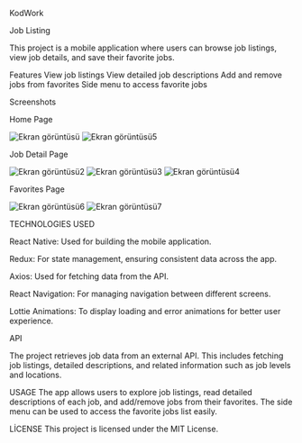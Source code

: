 KodWork

Job Listing

This project is a mobile application where users can browse job listings, view job details, and save their favorite jobs.


Features
View job listings
View detailed job descriptions
Add and remove jobs from favorites
Side menu to access favorite jobs



Screenshots

Home Page

![Ekran görüntüsü](https://github.com/user-attachments/assets/4afdf2a4-b6a7-4a50-a6bb-9ba93fa5e228)
![Ekran görüntüsü5](https://github.com/user-attachments/assets/f21704c8-d796-4a05-9e3e-daf8164649b6)

Job Detail Page

![Ekran görüntüsü2](https://github.com/user-attachments/assets/aef47b46-3b12-453e-ba5e-1d2ad24b5a74)
![Ekran görüntüsü3](https://github.com/user-attachments/assets/da68fb19-93b5-486c-8d99-b6acdde9383e)
![Ekran görüntüsü4](https://github.com/user-attachments/assets/5854dd4b-94bb-4590-bf53-0bfb5890cdd9)

Favorites Page

![Ekran görüntüsü6](https://github.com/user-attachments/assets/769ea8ad-f18c-4162-9932-9473c7c3bd1d)
![Ekran görüntüsü7](https://github.com/user-attachments/assets/09ca9dd3-a5de-4ef7-9950-29b37a103f3d)



TECHNOLOGIES USED

React Native: Used for building the mobile application.

Redux: For state management, ensuring consistent data across the app.

Axios: Used for fetching data from the API.

React Navigation: For managing navigation between different screens.

Lottie Animations: To display loading and error animations for better user experience.



API

The project retrieves job data from an external API. This includes fetching job listings, detailed descriptions, and related information such as job levels and locations.



USAGE
The app allows users to explore job listings, read detailed descriptions of each job, and add/remove jobs from their favorites. The side menu can be used to access the favorite jobs list easily.

LİCENSE
This project is licensed under the MIT License.

